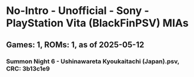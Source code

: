 # No-Intro - Unofficial - Sony - PlayStation Vita (BlackFinPSV) MIAs
## Games: 1, ROMs: 1, as of 2025-05-12

### Summon Night 6 - Ushinawareta Kyoukaitachi (Japan).psv, CRC: 3b13c1e9
